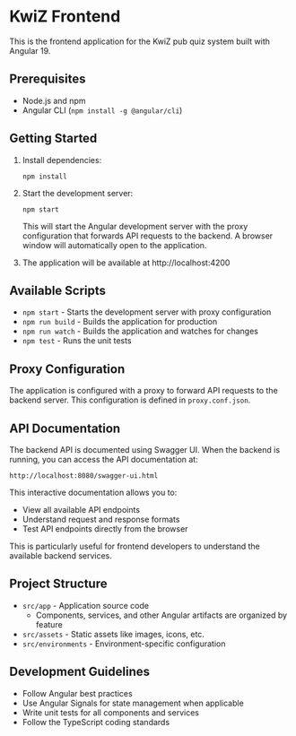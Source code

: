 # KwiZ Frontend

This is the frontend application for the KwiZ pub quiz system built with Angular 19.

## Prerequisites

- Node.js and npm
- Angular CLI (`npm install -g @angular/cli`)

## Getting Started

1. Install dependencies:
   ```
   npm install
   ```

2. Start the development server:
   ```
   npm start
   ```
   This will start the Angular development server with the proxy configuration that forwards API requests to the backend. A browser window will automatically open to the application.

3. The application will be available at http://localhost:4200

## Available Scripts

- `npm start` - Starts the development server with proxy configuration
- `npm run build` - Builds the application for production
- `npm run watch` - Builds the application and watches for changes
- `npm test` - Runs the unit tests

## Proxy Configuration

The application is configured with a proxy to forward API requests to the backend server. This configuration is defined in `proxy.conf.json`.

## API Documentation

The backend API is documented using Swagger UI. When the backend is running, you can access the API documentation at:

```
http://localhost:8080/swagger-ui.html
```

This interactive documentation allows you to:
- View all available API endpoints
- Understand request and response formats
- Test API endpoints directly from the browser

This is particularly useful for frontend developers to understand the available backend services.

## Project Structure

- `src/app` - Application source code
  - Components, services, and other Angular artifacts are organized by feature
- `src/assets` - Static assets like images, icons, etc.
- `src/environments` - Environment-specific configuration

## Development Guidelines

- Follow Angular best practices
- Use Angular Signals for state management when applicable
- Write unit tests for all components and services
- Follow the TypeScript coding standards
